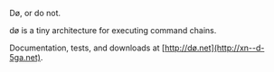 Dø, or do not.

dø is a tiny architecture for executing command chains.

Documentation, tests, and downloads at [http://dø.net](http://xn--d-5ga.net). 
